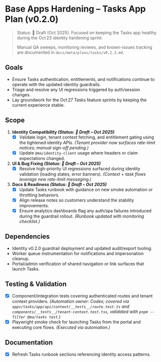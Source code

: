 # Base Apps Hardening – Tasks App Plan (v0.2.0)

> Status: 📝 Draft (Oct 2025). Focused on keeping the Tasks app healthy during the Oct 23 identity hardening sprint.
>
> Manual QA sweeps, monitoring reviews, and known-issues tracking are documented in `docs/meta/plans/tasks/v0.2.3.md`.

## Goals
- Ensure Tasks authentication, entitlements, and notifications continue to operate with the updated identity guardrails.
- Triage and resolve any UI regressions triggered by auth/session changes.
- Lay groundwork for the Oct 27 Tasks feature sprints by keeping the current experience stable.

## Scope
1. **Identity Compatibility *(Status: 📝 Draft – Oct 2025)***
   - [x] Validate login, tenant context fetching, and entitlement gating using the tightened identity APIs. _(Tenant provider now surfaces rate-limit notices; manual sign-off pending.)_
   - [x] Update `@ma/identity-client` usage where headers or claim expectations changed.
2. **UI & Bug Fixing *(Status: 📝 Draft – Oct 2025)***
   - [x] Resolve high-priority UI regressions surfaced during identity validation (loading states, error banners). _(Context + task flows leverage new rate-limit messaging.)_
3. **Docs & Readiness *(Status: 📝 Draft – Oct 2025)***
   - [x] Update Tasks runbook with guidance on new smoke automation or throttling behaviors.
   - [x] Align release notes so customers understand the stability improvements.
   - [x] Ensure analytics dashboards flag any auth/spa failures introduced during the guardrail rollout. _(Runbook updated with monitoring checklist.)_

## Dependencies
- Identity v0.2.0 guardrail deployment and updated audit/export tooling.
- Worker queue instrumentation for notifications and impersonation cleanup.
- Portal/admin verification of shared navigation or link surfaces that launch Tasks.

## Testing & Validation
- [x] Component/integration tests covering authenticated routes and tenant context providers. _(Automation owner: Codex; covered via `apps/tasks/app/api/context/__tests__/route.test.ts` and `components/__tests__/tenant-context.test.tsx`, validated with `pnpm --filter @ma/tasks test`.)_
- [x] Playwright smoke check for launching Tasks from the portal and executing core flows. _(Executed via automation.)_

## Documentation
 - [x] Refresh Tasks runbook sections referencing identity access patterns.
